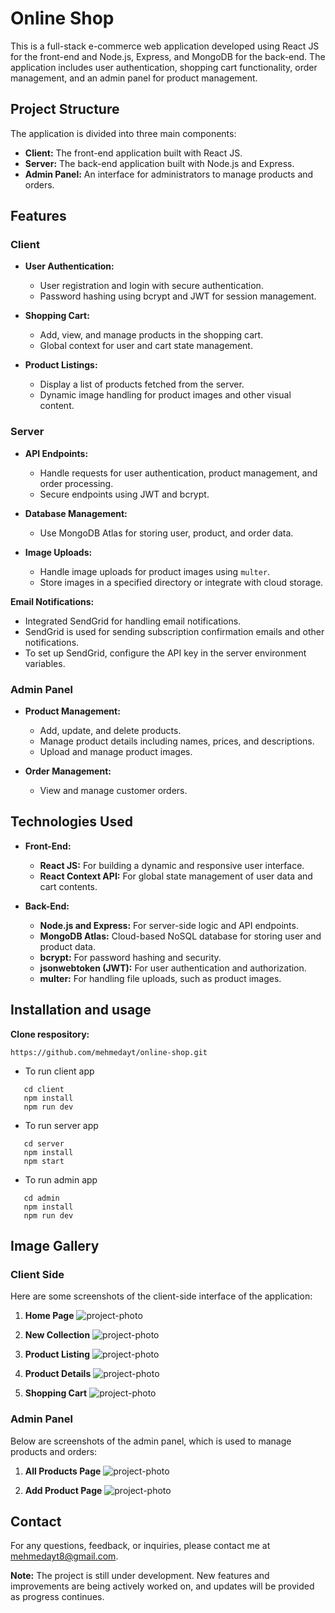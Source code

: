 # Online Shop

This is a full-stack e-commerce web application developed using React JS for the front-end and Node.js, Express, and MongoDB for the back-end. The application includes user authentication, shopping cart functionality, order management, and an admin panel for product management.

## Project Structure

The application is divided into three main components:

- **Client:** The front-end application built with React JS.
- **Server:** The back-end application built with Node.js and Express.
- **Admin Panel:** An interface for administrators to manage products and orders.

## Features

### **Client**

- **User Authentication:**

  - User registration and login with secure authentication.
  - Password hashing using bcrypt and JWT for session management.

- **Shopping Cart:**

  - Add, view, and manage products in the shopping cart.
  - Global context for user and cart state management.

- **Product Listings:**
  - Display a list of products fetched from the server.
  - Dynamic image handling for product images and other visual content.

### **Server**

- **API Endpoints:**

  - Handle requests for user authentication, product management, and order processing.
  - Secure endpoints using JWT and bcrypt.

- **Database Management:**

  - Use MongoDB Atlas for storing user, product, and order data.

- **Image Uploads:**
  - Handle image uploads for product images using `multer`.
  - Store images in a specified directory or integrate with cloud storage.

**Email Notifications:**

  - Integrated SendGrid for handling email notifications.
  - SendGrid is used for sending subscription confirmation emails and other notifications.
  - To set up SendGrid, configure the API key in the server environment variables.

### **Admin Panel**

- **Product Management:**

  - Add, update, and delete products.
  - Manage product details including names, prices, and descriptions.
  - Upload and manage product images.

- **Order Management:**
  - View and manage customer orders.

## Technologies Used

- **Front-End:**

  - **React JS:** For building a dynamic and responsive user interface.
  - **React Context API:** For global state management of user data and cart contents.

- **Back-End:**
  - **Node.js and Express:** For server-side logic and API endpoints.
  - **MongoDB Atlas:** Cloud-based NoSQL database for storing user and product data.
  - **bcrypt:** For password hashing and security.
  - **jsonwebtoken (JWT):** For user authentication and authorization.
  - **multer:** For handling file uploads, such as product images.

## Installation and usage

**Clone respository:**

```
https://github.com/mehmedayt/online-shop.git
```

- To run client app
  <br/>

```
   cd client
   npm install
   npm run dev
```

- To run server app
  <br/>

```
   cd server
   npm install
   npm start
```

- To run admin app
  <br/>

```
   cd admin
   npm install
   npm run dev
```

## Image Gallery

### **Client Side**

Here are some screenshots of the client-side interface of the application:

1. **Home Page**
   <img alt="project-photo" src="./admin/public/home.png" />

2. **New Collection**
    <img alt="project-photo" src="./admin/public/home-new-collection.png" />

3. **Product Listing**
   <img alt="project-photo" src="./admin/public/home-catalog.png" />

4. **Product Details**
   <img alt="project-photo" src="./admin/public/home-details.png" />

5. **Shopping Cart**
   <img alt="project-photo" src="./admin/public/home-cart.png" />

### **Admin Panel**

Below are screenshots of the admin panel, which is used to manage products and orders:

1. **All Products Page**
   <img alt="project-photo" src="./admin/public/admin-product-list.png" />

2. **Add Product Page**
   <img alt="project-photo" src="./admin/public/admin-add-product.png" />

## Contact

For any questions, feedback, or inquiries, please contact me at [mehmedayt8@gmail.com](mailto:mehmedayt8@gmail.com).

**Note:** The project is still under development. New features and improvements are being actively worked on, and updates will be provided as progress continues.
